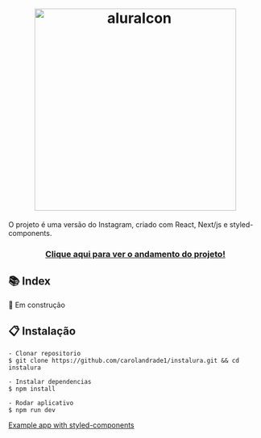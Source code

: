 <h1 align="center">
<img width="400" alt="aluraIcon" src="https://user-images.githubusercontent.com/65976843/127219934-d447ab22-4ad6-4706-9c8d-ffc8f810f146.png">
</h1>
O projeto é uma versão do Instagram, criado com React, Next/js e styled-components.

<h3 align="center"><a href="https://instalura-cas.vercel.app/" target="_blank" rel="noopener noreferrer">Clique aqui para ver o andamento do projeto!</a><h3>

## 📚 Index

  🔨 Em construção

## 📋 Instalação

    - Clonar repositorio
    $ git clone https://github.com/carolandrade1/instalura.git && cd instalura

    - Instalar dependencias
    $ npm install

    - Rodar aplicativo
    $ npm run dev

<a href="https://github.com/vercel/next.js/tree/canary/examples/with-styled-components" target="_blank" rel="noopener noreferrer">Example app with styled-components</a>
